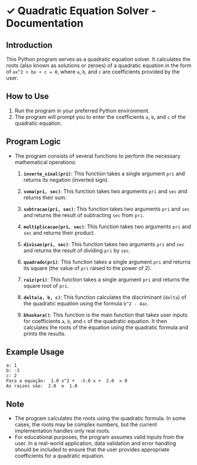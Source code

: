 # ✓ Quadratic Equation Solver - Documentation

## Introduction

This Python program serves as a quadratic equation solver. It calculates the roots (also known as solutions or zeroes) of a quadratic equation in the form of `ax^2 + bx + c = 0`, where `a`, `b`, and `c` are coefficients provided by the user.

## How to Use

1. Run the program in your preferred Python environment.
2. The program will prompt you to enter the coefficients `a`, `b`, and `c` of the quadratic equation.

## Program Logic

- The program consists of several functions to perform the necessary mathematical operations:

  1. **`inverte_sinal(pri)`**: This function takes a single argument `pri` and returns its negation (inverted sign).

  2. **`soma(pri, sec)`**: This function takes two arguments `pri` and `sec` and returns their sum.

  3. **`subtracao(pri, sec)`**: This function takes two arguments `pri` and `sec` and returns the result of subtracting `sec` from `pri`.

  4. **`multiplicacao(pri, sec)`**: This function takes two arguments `pri` and `sec` and returns their product.

  5. **`divisao(pri, sec)`**: This function takes two arguments `pri` and `sec` and returns the result of dividing `pri` by `sec`.

  6. **`quadrado(pri)`**: This function takes a single argument `pri` and returns its square (the value of `pri` raised to the power of 2).

  7. **`raiz(pri)`**: This function takes a single argument `pri` and returns the square root of `pri`.

  8. **`delta(a, b, c)`**: This function calculates the discriminant (`delta`) of the quadratic equation using the formula `b^2 - 4ac`.

  9. **`bhaskara()`**: This function is the main function that takes user inputs for coefficients `a`, `b`, and `c` of the quadratic equation. It then calculates the roots of the equation using the quadratic formula and prints the results.

## Example Usage

```
a: 1
b: -3
c: 2
Para a equação:  1.0 x^2 +  -3.0 x +  2.0  = 0
As raizes são:  2.0  e  1.0
```

## Note

- The program calculates the roots using the quadratic formula. In some cases, the roots may be complex numbers, but the current implementation handles only real roots.
- For educational purposes, the program assumes valid inputs from the user. In a real-world application, data validation and error handling should be included to ensure that the user provides appropriate coefficients for a quadratic equation.
